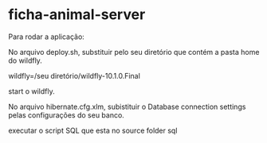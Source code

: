 # ficha-animal-server

Para rodar a aplicação:

No arquivo deploy.sh, substituir pelo seu diretório que contém a pasta home do wildfly.

wildfly=/seu diretório/wildfly-10.1.0.Final

start o wildfly.

No arquivo hibernate.cfg.xlm, subistituir o Database connection settings pelas configurações do seu banco.

executar o script SQL que esta no source folder sql